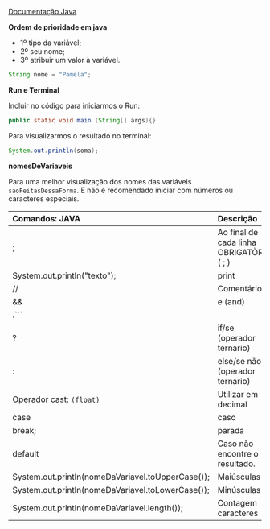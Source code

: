
[Documentação Java](https://docs.oracle.com/javase/tutorial/java/nutsandbolts/datatypes.html)

**Ordem de prioridade em java**

- 1º tipo da variável;
- 2º seu nome;
- 3º atribuir um valor à variável.

```java
String nome = "Pamela";
```

**Run e Terminal**

Incluir no código para iniciarmos o Run:
```java
public static void main (String[] args){}
```

Para visualizarmos o resultado no terminal:
```java
System.out.println(soma);
```

**nomesDeVariaveis**

Para uma melhor visualização dos nomes das variáveis `saoFeitasDessaForma`. E não é recomendado iniciar com números ou caracteres especiais.

Comandos: JAVA | Descrição
:-|:-
; | Ao final de cada linha OBRIGATÒRIO ( ; )
System.out.println("texto"); | print
// | Comentário
&& | e (and)
.```||``` | ou (or)
? | if/se (operador ternário)
: | else/se não (operador ternário)
 Operador cast: `(float)`| Utilizar em decimal
 case | caso
 break; | parada
 default | Caso não encontre o resultado.
System.out.println(nomeDaVariavel.toUpperCase()); | Maiúsculas
System.out.println(nomeDaVariavel.toLowerCase()); | Minúsculas
System.out.println(nomeDaVariavel.length()); | Contagem caracteres
